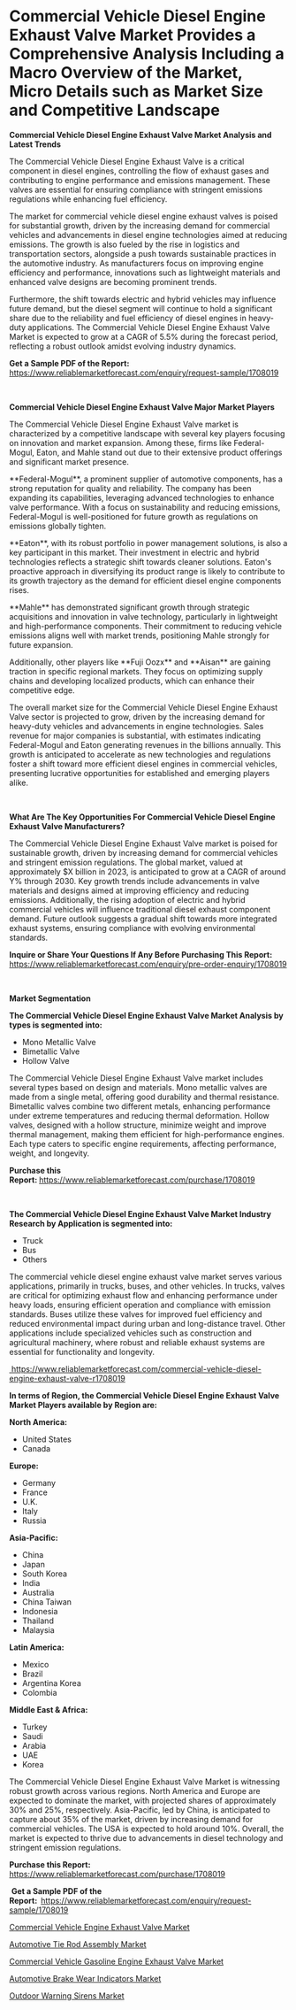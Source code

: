 <p><h1>Commercial Vehicle Diesel Engine Exhaust Valve Market Provides a Comprehensive Analysis Including a Macro Overview of the Market, Micro Details such as Market Size and Competitive Landscape</h1></p><p><strong>Commercial Vehicle Diesel Engine Exhaust Valve Market Analysis and Latest Trends</strong></p>
<p><p>The Commercial Vehicle Diesel Engine Exhaust Valve is a critical component in diesel engines, controlling the flow of exhaust gases and contributing to engine performance and emissions management. These valves are essential for ensuring compliance with stringent emissions regulations while enhancing fuel efficiency. </p><p>The market for commercial vehicle diesel engine exhaust valves is poised for substantial growth, driven by the increasing demand for commercial vehicles and advancements in diesel engine technologies aimed at reducing emissions. The growth is also fueled by the rise in logistics and transportation sectors, alongside a push towards sustainable practices in the automotive industry. As manufacturers focus on improving engine efficiency and performance, innovations such as lightweight materials and enhanced valve designs are becoming prominent trends.</p><p>Furthermore, the shift towards electric and hybrid vehicles may influence future demand, but the diesel segment will continue to hold a significant share due to the reliability and fuel efficiency of diesel engines in heavy-duty applications. The Commercial Vehicle Diesel Engine Exhaust Valve Market is expected to grow at a CAGR of 5.5% during the forecast period, reflecting a robust outlook amidst evolving industry dynamics.</p></p>
<p><strong>Get a Sample PDF of the Report:&nbsp;</strong> <a href="https://www.reliablemarketforecast.com/enquiry/request-sample/1708019?utm_campaign=1080&utm_medium=2&utm_source=Github&utm_content=ia&utm_term=25032025&utm_id=commercial-vehicle-diesel-engine-exhaust-valve">https://www.reliablemarketforecast.com/enquiry/request-sample/1708019</a></p>
<p>&nbsp;</p>
<p><strong>Commercial Vehicle Diesel Engine Exhaust Valve Major Market Players</strong></p>
<p><p>The Commercial Vehicle Diesel Engine Exhaust Valve market is characterized by a competitive landscape with several key players focusing on innovation and market expansion. Among these, firms like Federal-Mogul, Eaton, and Mahle stand out due to their extensive product offerings and significant market presence.</p><p>**Federal-Mogul**, a prominent supplier of automotive components, has a strong reputation for quality and reliability. The company has been expanding its capabilities, leveraging advanced technologies to enhance valve performance. With a focus on sustainability and reducing emissions, Federal-Mogul is well-positioned for future growth as regulations on emissions globally tighten.</p><p>**Eaton**, with its robust portfolio in power management solutions, is also a key participant in this market. Their investment in electric and hybrid technologies reflects a strategic shift towards cleaner solutions. Eaton's proactive approach in diversifying its product range is likely to contribute to its growth trajectory as the demand for efficient diesel engine components rises.</p><p>**Mahle** has demonstrated significant growth through strategic acquisitions and innovation in valve technology, particularly in lightweight and high-performance components. Their commitment to reducing vehicle emissions aligns well with market trends, positioning Mahle strongly for future expansion.</p><p>Additionally, other players like **Fuji Oozx** and **Aisan** are gaining traction in specific regional markets. They focus on optimizing supply chains and developing localized products, which can enhance their competitive edge.</p><p>The overall market size for the Commercial Vehicle Diesel Engine Exhaust Valve sector is projected to grow, driven by the increasing demand for heavy-duty vehicles and advancements in engine technologies. Sales revenue for major companies is substantial, with estimates indicating Federal-Mogul and Eaton generating revenues in the billions annually. This growth is anticipated to accelerate as new technologies and regulations foster a shift toward more efficient diesel engines in commercial vehicles, presenting lucrative opportunities for established and emerging players alike.</p></p>
<p>&nbsp;</p>
<p><strong>What Are The Key Opportunities For Commercial Vehicle Diesel Engine Exhaust Valve Manufacturers?</strong></p>
<p><p>The Commercial Vehicle Diesel Engine Exhaust Valve market is poised for sustainable growth, driven by increasing demand for commercial vehicles and stringent emission regulations. The global market, valued at approximately $X billion in 2023, is anticipated to grow at a CAGR of around Y% through 2030. Key growth trends include advancements in valve materials and designs aimed at improving efficiency and reducing emissions. Additionally, the rising adoption of electric and hybrid commercial vehicles will influence traditional diesel exhaust component demand. Future outlook suggests a gradual shift towards more integrated exhaust systems, ensuring compliance with evolving environmental standards.</p></p>
<p><strong>Inquire or Share Your Questions If Any Before Purchasing This Report:</strong> <a href="https://www.reliablemarketforecast.com/enquiry/pre-order-enquiry/1708019?utm_campaign=1080&utm_medium=2&utm_source=Github&utm_content=ia&utm_term=25032025&utm_id=commercial-vehicle-diesel-engine-exhaust-valve">https://www.reliablemarketforecast.com/enquiry/pre-order-enquiry/1708019</a></p>
<p>&nbsp;</p>
<p><strong>Market Segmentation</strong></p>
<p><strong>The Commercial Vehicle Diesel Engine Exhaust Valve Market Analysis by types is segmented into:</strong></p>
<p><ul><li>Mono Metallic Valve</li><li>Bimetallic Valve</li><li>Hollow Valve</li></ul></p>
<p><p>The Commercial Vehicle Diesel Engine Exhaust Valve market includes several types based on design and materials. Mono metallic valves are made from a single metal, offering good durability and thermal resistance. Bimetallic valves combine two different metals, enhancing performance under extreme temperatures and reducing thermal deformation. Hollow valves, designed with a hollow structure, minimize weight and improve thermal management, making them efficient for high-performance engines. Each type caters to specific engine requirements, affecting performance, weight, and longevity.</p></p>
<p><strong>Purchase this Report:&nbsp;</strong><a href="https://www.reliablemarketforecast.com/purchase/1708019?utm_campaign=1080&utm_medium=2&utm_source=Github&utm_content=ia&utm_term=25032025&utm_id=commercial-vehicle-diesel-engine-exhaust-valve">https://www.reliablemarketforecast.com/purchase/1708019</a></p>
<p>&nbsp;</p>
<p><strong>The Commercial Vehicle Diesel Engine Exhaust Valve Market Industry Research by Application is segmented into:</strong></p>
<p><ul><li>Truck</li><li>Bus</li><li>Others</li></ul></p>
<p><p>The commercial vehicle diesel engine exhaust valve market serves various applications, primarily in trucks, buses, and other vehicles. In trucks, valves are critical for optimizing exhaust flow and enhancing performance under heavy loads, ensuring efficient operation and compliance with emission standards. Buses utilize these valves for improved fuel efficiency and reduced environmental impact during urban and long-distance travel. Other applications include specialized vehicles such as construction and agricultural machinery, where robust and reliable exhaust systems are essential for functionality and longevity.</p></p>
<p><a href="https://www.reliablemarketforecast.com/commercial-vehicle-diesel-engine-exhaust-valve-r1708019?utm_campaign=1080&utm_medium=2&utm_source=Github&utm_content=ia&utm_term=25032025&utm_id=commercial-vehicle-diesel-engine-exhaust-valve">&nbsp;https://www.reliablemarketforecast.com/commercial-vehicle-diesel-engine-exhaust-valve-r1708019</a></p>
<p><strong>In terms of Region, the Commercial Vehicle Diesel Engine Exhaust Valve Market Players available by Region are:</strong></p>
<p>
    <p> <strong> North America: </strong>
        <ul>
            <li>United States</li>
            <li>Canada</li>
        </ul>
        </p> 
    <p> <strong> Europe: </strong>
        <ul>
            <li>Germany</li>
            <li>France</li>
            <li>U.K.</li>
            <li>Italy</li>
            <li>Russia</li>
        </ul>
        </p> 
    <p> <strong> Asia-Pacific: </strong>
        <ul>
            <li>China</li>
            <li>Japan</li>
            <li>South Korea</li>
            <li>India</li>
            <li>Australia</li>
            <li>China Taiwan</li>
            <li>Indonesia</li>
            <li>Thailand</li>
            <li>Malaysia</li>
        </ul>
        </p> 
    <p> <strong> Latin America: </strong>
        <ul>
            <li>Mexico</li>
            <li>Brazil</li>
            <li>Argentina Korea</li>
            <li>Colombia</li>
        </ul>
        </p> 
    <p> <strong> Middle East & Africa: </strong>
        <ul>
            <li>Turkey</li>
            <li>Saudi</li>
            <li>Arabia</li>
            <li>UAE</li>
            <li>Korea</li>
        </ul>
    </p>
    </p>
<p><p>The Commercial Vehicle Diesel Engine Exhaust Valve Market is witnessing robust growth across various regions. North America and Europe are expected to dominate the market, with projected shares of approximately 30% and 25%, respectively. Asia-Pacific, led by China, is anticipated to capture about 35% of the market, driven by increasing demand for commercial vehicles. The USA is expected to hold around 10%. Overall, the market is expected to thrive due to advancements in diesel technology and stringent emission regulations.</p></p>
<p><strong>Purchase this Report: </strong><a href="https://www.reliablemarketforecast.com/purchase/1708019?utm_campaign=1080&utm_medium=2&utm_source=Github&utm_content=ia&utm_term=25032025&utm_id=commercial-vehicle-diesel-engine-exhaust-valve">https://www.reliablemarketforecast.com/purchase/1708019</a></p>
<p>&nbsp;<strong>Get a Sample PDF of the Report:&nbsp;&nbsp;</strong><a href="https://www.reliablemarketforecast.com/enquiry/request-sample/1708019?utm_campaign=1080&utm_medium=2&utm_source=Github&utm_content=ia&utm_term=25032025&utm_id=commercial-vehicle-diesel-engine-exhaust-valve">https://www.reliablemarketforecast.com/enquiry/request-sample/1708019</a></p>
<p><strong></strong></p>
<p><p><a href="https://github.com/lazloklitz2e/Market-Research-Report-List-1/blob/main/commercial-vehicle-engine-exhaust-valve-market.md?utm_campaign=1080&utm_medium=2&utm_source=Github&utm_content=ia&utm_term=25032025&utm_id=commercial-vehicle-diesel-engine-exhaust-valve">Commercial Vehicle Engine Exhaust Valve Market</a></p><p><a href="https://github.com/rueffmuoloqw/Market-Research-Report-List-1/blob/main/automotive-tie-rod-assembly-market.md?utm_campaign=1080&utm_medium=2&utm_source=Github&utm_content=ia&utm_term=25032025&utm_id=commercial-vehicle-diesel-engine-exhaust-valve">Automotive Tie Rod Assembly Market</a></p><p><a href="https://github.com/pezezlarue7h/Market-Research-Report-List-1/blob/main/commercial-vehicle-gasoline-engine-exhaust-valve-market.md?utm_campaign=1080&utm_medium=2&utm_source=Github&utm_content=ia&utm_term=25032025&utm_id=commercial-vehicle-diesel-engine-exhaust-valve">Commercial Vehicle Gasoline Engine Exhaust Valve Market</a></p><p><a href="https://github.com/atawanyeze/Market-Research-Report-List-1/blob/main/automotive-brake-wear-indicators-market.md?utm_campaign=1080&utm_medium=2&utm_source=Github&utm_content=ia&utm_term=25032025&utm_id=commercial-vehicle-diesel-engine-exhaust-valve">Automotive Brake Wear Indicators Market</a></p><p><a href="https://github.com/onutsheinz/Market-Research-Report-List-1/blob/main/outdoor-warning-sirens-market.md?utm_campaign=1080&utm_medium=2&utm_source=Github&utm_content=ia&utm_term=25032025&utm_id=commercial-vehicle-diesel-engine-exhaust-valve">Outdoor Warning Sirens Market</a></p></p>